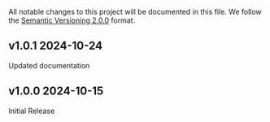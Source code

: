 All notable changes to this project will be documented in this file.
We follow the [Semantic Versioning 2.0.0](http://semver.org/) format.


## v1.0.1 2024-10-24
Updated documentation

## v1.0.0 2024-10-15

Initial Release

<!-- ### Added
- Lorem ipsum dolor sit amet

### Deprecated
- Nothing.

### Removed
- Nothing.

### Fixed
- Nothing. -->
